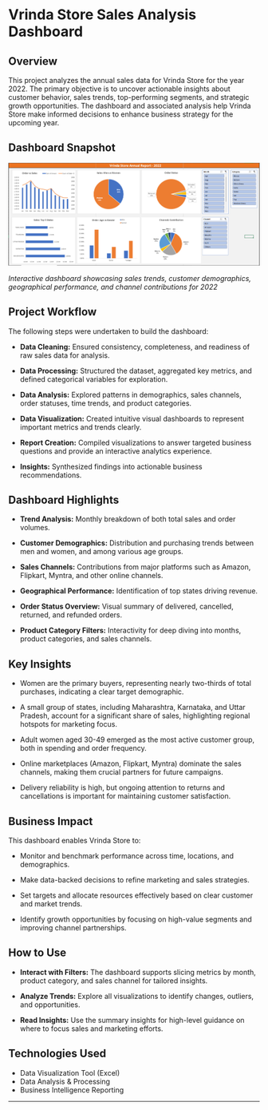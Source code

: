 # Vrinda Store Sales Analysis Dashboard

## Overview
This project analyzes the annual sales data for Vrinda Store for the year 2022. The primary objective is to uncover actionable insights about customer behavior, sales trends, top-performing segments, and strategic growth opportunities. The dashboard and associated analysis help Vrinda Store make informed decisions to enhance business strategy for the upcoming year.

## Dashboard Snapshot

![Vrinda Store Dashboard](Dashboard%20Snapshot.png)

*Interactive dashboard showcasing sales trends, customer demographics, geographical performance, and channel contributions for 2022*

## Project Workflow
The following steps were undertaken to build the dashboard:

- **Data Cleaning:** Ensured consistency, completeness, and readiness of raw sales data for analysis.

- **Data Processing:** Structured the dataset, aggregated key metrics, and defined categorical variables for exploration.

- **Data Analysis:** Explored patterns in demographics, sales channels, order statuses, time trends, and product categories.

- **Data Visualization:** Created intuitive visual dashboards to represent important metrics and trends clearly.

- **Report Creation:** Compiled visualizations to answer targeted business questions and provide an interactive analytics experience.

- **Insights:** Synthesized findings into actionable business recommendations.

## Dashboard Highlights

- **Trend Analysis:** Monthly breakdown of both total sales and order volumes.

- **Customer Demographics:** Distribution and purchasing trends between men and women, and among various age groups.

- **Sales Channels:** Contributions from major platforms such as Amazon, Flipkart, Myntra, and other online channels.

- **Geographical Performance:** Identification of top states driving revenue.

- **Order Status Overview:** Visual summary of delivered, cancelled, returned, and refunded orders.

- **Product Category Filters:** Interactivity for deep diving into months, product categories, and sales channels.

## Key Insights

- Women are the primary buyers, representing nearly two-thirds of total purchases, indicating a clear target demographic.

- A small group of states, including Maharashtra, Karnataka, and Uttar Pradesh, account for a significant share of sales, highlighting regional hotspots for marketing focus.

- Adult women aged 30-49 emerged as the most active customer group, both in spending and order frequency.

- Online marketplaces (Amazon, Flipkart, Myntra) dominate the sales channels, making them crucial partners for future campaigns.

- Delivery reliability is high, but ongoing attention to returns and cancellations is important for maintaining customer satisfaction.

## Business Impact
This dashboard enables Vrinda Store to:

- Monitor and benchmark performance across time, locations, and demographics.

- Make data-backed decisions to refine marketing and sales strategies.

- Set targets and allocate resources effectively based on clear customer and market trends.

- Identify growth opportunities by focusing on high-value segments and improving channel partnerships.

## How to Use

- **Interact with Filters:** The dashboard supports slicing metrics by month, product category, and sales channel for tailored insights.

- **Analyze Trends:** Explore all visualizations to identify changes, outliers, and opportunities.

- **Read Insights:** Use the summary insights for high-level guidance on where to focus sales and marketing efforts.

## Technologies Used
- Data Visualization Tool (Excel)
- Data Analysis & Processing
- Business Intelligence Reporting

---

